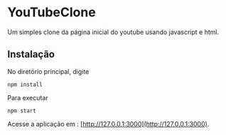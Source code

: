 # YouTubeClone

Um simples clone da página inicial do youtube usando javascript e html.

## Instalação

No diretório principal, digite

```
npm install
```

Para executar

```
npm start
```

Acesse a aplicação em : [http://127.0.0.1:3000](http://127.0.0.1:3000).
